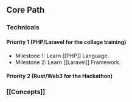 ## **Core Path**

### Technicals

#### Priority 1 (PHP/Laravel for the collage training)

- Milestone 1: Learn [[PHP]] Language.
- Milestone 2: Learn [[Laravel]] Framework.
#### Priority 2 (Rust/Web3 for the Hackathon)
### [[Concepts]]
